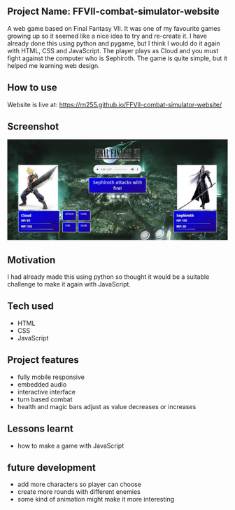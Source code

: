 ## Project Name: FFVII-combat-simulator-website
A web game based on Final Fantasy VII. It was one of my favourite games growing up so it seemed like a nice idea to try and re-create it. I have already done this using python and pygame, but I think I would do it again with HTML, CSS and JavaScript. The player plays as Cloud and you must fight against the computer who is Sephiroth. The game is quite simple, but it helped me learning web design.

## How to use
Website is live at: https://rn255.github.io/FFVII-combat-simulator-website/

## Screenshot
![FFVII sim screenshot](https://github.com/RN255/FFVII-combat-simulator-website/blob/main/images/ffSimScreenshot.jpg)

## Motivation
I had already made this using python so thought it would be a suitable challenge to make it again with JavaScript.

## Tech used
- HTML
- CSS
- JavaScript

## Project features
- fully mobile responsive
- embedded audio
- interactive interface
- turn based combat
- health and magic bars adjust as value decreases or increases

## Lessons learnt
- how to make a game with JavaScript

## future development
- add more characters so player can choose
- create more rounds with different enemies
- some kind of animation might make it more interesting

